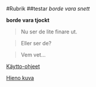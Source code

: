 #Rubrik
##testar
*borde vara snett*

**borde vara tjockt**

> Nu ser de lite finare ut.

> Eller ser de?

> Vem vet...

[Käytto-ohjeet](https://github.com/sebfrisk/otm/blob/master/dokumentointi/kaytto-ohje.md)

[Hieno kuva](https://github.com/sebfrisk/otm/blob/master/dokumentointi/maarittelydokumentti.md)
